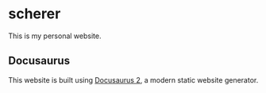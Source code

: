 # scherer

This is my personal website.

## Docusaurus

This website is built using [Docusaurus 2](https://docusaurus.io/), a modern static website generator.
